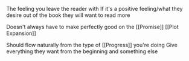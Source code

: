 The feeling you leave the reader with
If it's a positive feeling/what they desire out of the book they will want to read more

Doesn't always have to make perfectly good on the [[Promise]]
[[Plot Expansion]]

Should flow naturally from the type of [[Progress]] you're doing
Give everything they want from the beginning and something else